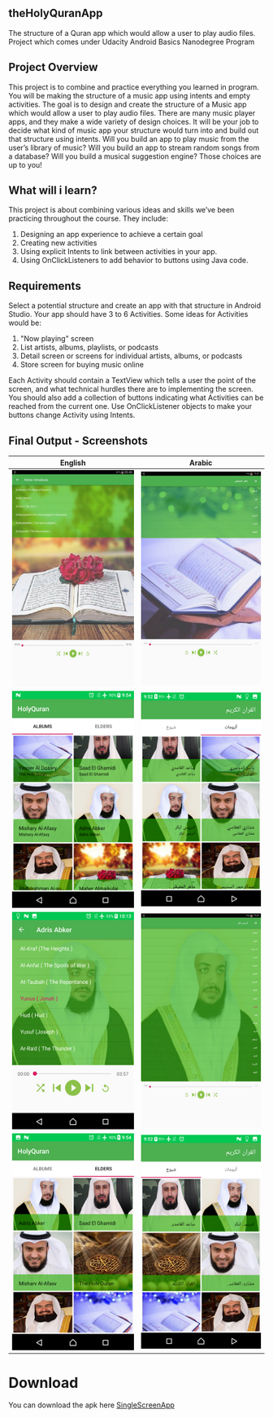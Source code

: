 ## theHolyQuranApp
The structure of a Quran app which would allow a user to play audio files.
Project which comes under Udacity Android Basics Nanodegree Program

## Project Overview
This project is to combine and practice everything you learned in program. You will be making the structure of a music app using intents and empty activities.
The goal is to design and create the structure of a Music app which would allow a user to play audio files. There are many music player apps, and they make a wide variety of design choices. It will be your job to decide what kind of music app your structure would turn into and build out that structure using intents. Will you build an app to play music from the user’s library of music? Will you build an app to stream random songs from a database? Will you build a musical suggestion engine? Those choices are up to you!

## What will i learn?
This project is about combining various ideas and skills we’ve been practicing throughout the course. They include:

1. Designing an app experience to achieve a certain goal
2. Creating new activities
3. Using explicit Intents to link between activities in your app.
4. Using OnClickListeners to add behavior to buttons using Java code.

## Requirements
Select a potential structure and create an app with that structure in Android Studio. Your app should have 3 to 6 Activities. Some ideas for Activities would be:

1. "Now playing" screen
2. List artists, albums, playlists, or podcasts
3. Detail screen or screens for individual artists, albums, or podcasts
4. Store screen for buying music online


Each Activity should contain a TextView which tells a user the point of the screen, and what technical hurdles there are to implementing the screen. You should also add a collection of buttons indicating what Activities can be reached from the current one. Use OnClickListener objects to make your buttons change Activity using Intents.

## Final Output - Screenshots
English                         | Arabic
:--------------------------------:|:--------------------------------:
![](app/screenshots/Quran_EN_1.png)  |![](app/screenshots/Quran_AR_1.png)
![](app/screenshots/Quran_EN_2.png)  |![](app/screenshots/Quran_AR_2.png)
![](app/screenshots/Quran_EN_3.png)  |![](app/screenshots/Quran_AR_3.png)
![](app/screenshots/Quran_EN_4.png)  |![](app/screenshots/Quran_AR_4.png)



# Download
You can download the apk here [SingleScreenApp](../../raw/master/app/screenshots/app-debug.apk)
